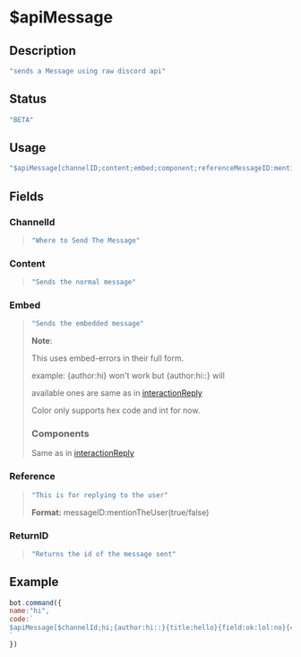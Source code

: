 # $apiMessage

## Description

```javascript
"sends a Message using raw discord api"
```

## Status

```javascript
"BETA"
```

## Usage

```javascript
"$apiMessage[channelID;content;embed;component;referenceMessageID:mentionTheUser(true/yes/false/no);return Id(yes/no)]"
```

## Fields

### ChannelId

> ```javascript
> "Where to Send The Message"
> ```

### Content

> ```javascript
> "Sends the normal message"
> ```

### Embed

> ```javascript
> "Sends the embedded message"
> ```
>
> **Note**:
>
> This uses embed-errors in their full form.
>
> example: {author:hi} won't work but {author&colon;hi::} will
>
> available ones are same as in [interactionReply](functions/usdinteractionreply.md#embed)
>
> Color only supports hex code and int for now.
>
> ### Components
>
> Same as in [interactionReply](functions/usdinteractionreply.md#components)

### Reference

> ```javascript
> "This is for replying to the user"
> ```
>
> **Format:** messageID:mentionTheUser\(true/false\)

### ReturnID

> ```javascript
> "Returns the id of the message sent"
> ```

## Example

```javascript
bot.command({
name:"hi",
code:`
$apiMessage[$channelId;hi;{author:hi::}{title:hello}{field:ok:lol:no}{color:#8700ff}{footer:hmmm:$authorAvatar};{actionRow:click me,2,1,click};$messageID:true;no]
`
})
```

